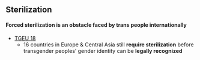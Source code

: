 ## Sterilization

#### Forced sterilization is an obstacle faced by trans people internationally



*   [TGEU 18](https://tgeu.org/wp-content/uploads/2019/05/MapB_TGEU2019.pdf)
    *   16 countries in Europe & Central Asia still **require sterilization** before transgender peoples’ gender identity can be **legally recognized**
